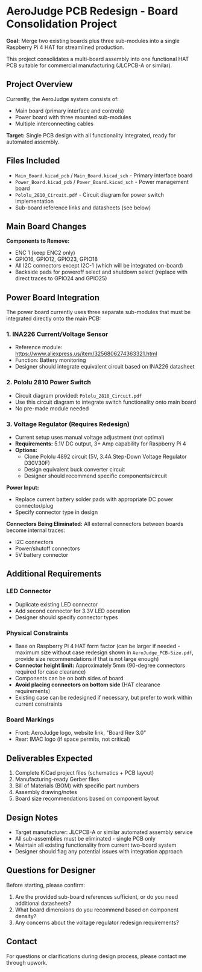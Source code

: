 # AeroJudge PCB Redesign - Board Consolidation Project

**Goal:** Merge two existing boards plus three sub-modules into a single Raspberry Pi 4 HAT for streamlined production.

This project consolidates a multi-board assembly into one functional HAT PCB suitable for commercial manufacturing (JLCPCB-A or similar).

## Project Overview

Currently, the AeroJudge system consists of:
- Main board (primary interface and controls)
- Power board with three mounted sub-modules
- Multiple interconnecting cables

**Target:** Single PCB design with all functionality integrated, ready for automated assembly.

## Files Included

- `Main_Board.kicad_pcb` / `Main_Board.kicad_sch` - Primary interface board
- `Power_Board.kicad_pcb` / `Power_Board.kicad_sch` - Power management board
- `Pololu_2810_Circuit.pdf` - Circuit diagram for power switch implementation
- Sub-board reference links and datasheets (see below)

## Main Board Changes

**Components to Remove:**
- ENC 1 (keep ENC2 only)
- GPIO16, GPIO12, GPIO23, GPIO18
- All I2C connectors except I2C-1 (which will be integrated on-board)
- Backside pads for poweroff select and shutdown select (replace with direct traces to GPIO24 and GPIO25)

## Power Board Integration

The power board currently uses three separate sub-modules that must be integrated directly onto the main PCB:

### 1. INA226 Current/Voltage Sensor
- Reference module: https://www.aliexpress.us/item/3256806274363321.html
- Function: Battery monitoring
- Designer should integrate equivalent circuit based on INA226 datasheet

### 2. Pololu 2810 Power Switch
- Circuit diagram provided: `Pololu_2810_Circuit.pdf`
- Use this circuit diagram to integrate switch functionality onto main board
- No pre-made module needed

### 3. Voltage Regulator (Requires Redesign)
- Current setup uses manual voltage adjustment (not optimal)
- **Requirements:** 5.1V DC output, 3+ Amp capability for Raspberry Pi 4
- **Options:**
  - Clone Pololu 4892 circuit (5V, 3.4A Step-Down Voltage Regulator D30V30F)
  - Design equivalent buck converter circuit
  - Designer should recommend specific components/circuit

**Power Input:**
- Replace current battery solder pads with appropriate DC power connector/plug
- Specify connector type in design

**Connectors Being Eliminated:**
All external connectors between boards become internal traces:
- I2C connectors
- Power/shutoff connectors  
- 5V battery connector

## Additional Requirements

### LED Connector
- Duplicate existing LED connector
- Add second connector for 3.3V LED operation
- Designer should specify connector types

### Physical Constraints
- Base on Raspberry Pi 4 HAT form factor (can be larger if needed - maximum size without case redesign shown in `AeroJudge_PCB-Size.pdf`, provide size recommendations if that is not large enough)
- **Connector height limit:** Approximately 5mm (90-degree connectors required for case clearance)
- Components can be on both sides of board
- **Avoid placing connectors on bottom side** (HAT clearance requirements)
- Existing case can be redesigned if necessary, but prefer to work within current constraints

### Board Markings
- Front: AeroJudge logo, website link, "Board Rev 3.0"
- Rear: IMAC logo (if space permits, not critical)

## Deliverables Expected

1. Complete KiCad project files (schematics + PCB layout)
2. Manufacturing-ready Gerber files
3. Bill of Materials (BOM) with specific part numbers
4. Assembly drawing/notes
5. Board size recommendations based on component layout

## Design Notes

- Target manufacturer: JLCPCB-A or similar automated assembly service
- All sub-assemblies must be eliminated - single PCB only
- Maintain all existing functionality from current two-board system
- Designer should flag any potential issues with integration approach

## Questions for Designer

Before starting, please confirm:
1. Are the provided sub-board references sufficient, or do you need additional datasheets?
2. What board dimensions do you recommend based on component density?
3. Any concerns about the voltage regulator redesign requirements?

## Contact

For questions or clarifications during design process, please contact me through upwork.
